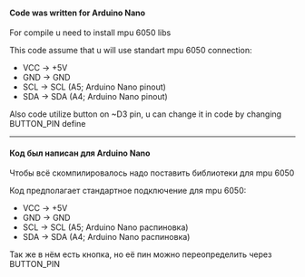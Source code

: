 
#### Code was written for Arduino Nano
For compile u need to install mpu 6050 libs

This code assume that u will use standart mpu 6050 connection:

+ VCC -> +5V
+ GND -> GND
+ SCL -> SCL (A5; Arduino Nano pinout)
+ SDA -> SDA (A4; Arduino Nano pinout)

Also code utilize button on ~D3 pin, u can change it in code by changing BUTTON_PIN define


--- 

#### Код был написан для Arduino Nano
Чтобы всё скомпилировалось надо поставить библиотеки для mpu 6050

Код предполагает стандартное подключение для mpu 6050:

+ VCC -> +5V
+ GND -> GND
+ SCL -> SCL (A5; Arduino Nano распиновка)
+ SDA -> SDA (A4; Arduino Nano распиновка)

Так же в нём есть кнопка, но её пин можно переопределить через BUTTON_PIN
